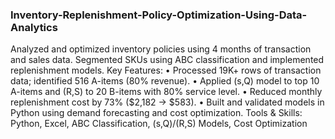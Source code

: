 ### Inventory-Replenishment-Policy-Optimization-Using-Data-Analytics
Analyzed and optimized inventory policies using 4 months of transaction and sales data. Segmented SKUs using ABC classification and implemented replenishment models.
Key Features:
•	Processed 19K+ rows of transaction data; identified 516 A-items (80% revenue).
•	Applied (s,Q) model to top 10 A-items and (R,S) to 20 B-items with 80% service level.
•	Reduced monthly replenishment cost by 73% ($2,182 → $583).
•	Built and validated models in Python using demand forecasting and cost optimization.
Tools & Skills: Python, Excel, ABC Classification, (s,Q)/(R,S) Models, Cost Optimization


